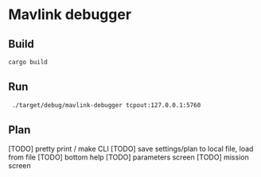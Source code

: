 # Mavlink debugger

## Build
```sh
cargo build 
```

## Run
```sh
 ./target/debug/mavlink-debugger tcpout:127.0.0.1:5760
```

## Plan

[TODO] pretty print / make CLI
[TODO] save settings/plan to local file, load from file 
[TODO] bottom help
[TODO] parameters screen
[TODO] mission screen